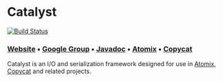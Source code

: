 # Catalyst

[![Build Status](https://travis-ci.org/atomix/catalyst.png)](https://travis-ci.org/atomix/catalyst)

### [Website][Website] • [Google Group][Google group] • [Javadoc][Javadoc] • [Atomix][Atomix] • [Copycat][Copycat]

Catalyst is an I/O and serialization framework designed for use in [Atomix][Atomix], [Copycat][Copycat]
and related projects.

[Website]: http://atomix.io/catalyst/
[Google group]: https://groups.google.com/forum/#!forum/copycat
[Javadoc]: http://atomix.io/catalyst/api/latest/
[Atomix]: http://github.com/atomix/atomix
[Copycat]: http://github.com/atomix/copycat

